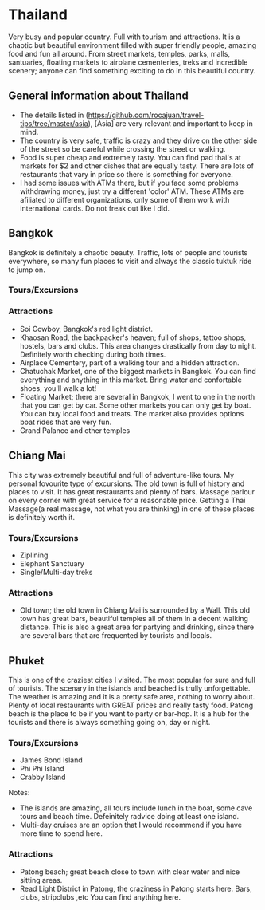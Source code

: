 # Thailand

Very busy and popular country. Full with tourism and attractions. It is a chaotic but beautiful environment filled with super friendly people, amazing food and fun all around. From street markets, temples, parks, malls, santuaries, floating markets to airplane cementeries, treks and incredible scenery; anyone can find something exciting to do in this beautiful country.

## General information about Thailand

- The details listed in (https://github.com/rocajuan/travel-tips/tree/master/asia), [Asia] are very relevant and important to keep in mind.
- The country is very safe, traffic is crazy and they drive on the other side of the street so be careful while crossing the street or walking.
- Food is super cheap and extremely tasty. You can find pad thai's at markets for $2 and other dishes that are equally tasty. There are lots of restaurants that vary in price so there is something for everyone.
- I had some issues with ATMs there, but if you face some problems withdrawing money, just try a different 'color' ATM. These ATMs are afiliated to different organizations, only some of them work with international cards. Do not freak out like I did.

## Bangkok
Bangkok is definitely a chaotic beauty. Traffic, lots of people and tourists everywhere, so many fun places to visit and always the classic tuktuk ride to jump on.

### Tours/Excursions
### Attractions
- Soi Cowboy, Bangkok's red light district.
- Khaosan Road, the backpacker's heaven; full of shops, tattoo shops, hostels, bars and clubs. This area changes drastically from day to night. Definitely worth checking during both times.
- Airplace Cementery, part of a walking tour and a hidden attraction.
- Chatuchak Market, one of the biggest markets in Bangkok. You can find everything and anything in this market. Bring water and confortable shoes, you'll walk a lot!
- Floating Market; there are several in Bangkok, I went to one in the north that you can get by car. Some other markets you can only get by boat. You can buy local food and treats. The market also provides options boat rides that are very fun.
- Grand Palance and other temples


## Chiang Mai
This city was extremely beautiful and full of adventure-like tours. My personal fovourite type of excursions. The old town is full of history and places to visit. It has great restaurants and plenty of bars. Massage parlour on every corner with great service for a reasonable price. Getting a Thai Massage(a real massage, not what you are thinking) in one of these places is definitely worth it.

### Tours/Excursions
- Ziplining
- Elephant Sanctuary
- Single/Multi-day treks

### Attractions
- Old town; the old town in Chiang Mai is surrounded by a Wall. This old town has great bars, beautiful temples all of them in a decent walking distance. This is also a great area for partying and drinking, since there are several bars that are frequented by tourists and locals.

## Phuket
This is one of the craziest cities I visited. The most popular for sure and full of tourists. The scenary in the islands and beached is trully unforgettable. The weather is amazing and it is a pretty safe area, nothing to worry about. Plenty of local restaurants with GREAT prices and really tasty food. Patong beach is the place to be if you want to party or bar-hop. It is a hub for the tourists and there is always something going on, day or night.

### Tours/Excursions
- James Bond Island
- Phi Phi Island
- Crabby Island

Notes:
- The islands are amazing, all tours include lunch in the boat, some cave tours and beach time. Defeinitely radvice doing at least one island.
- Multi-day cruises are an option that I would recommend if you have more time to spend here. 


### Attractions
- Patong beach; great beach close to town with clear water and nice sitting areas.
- Read Light District in Patong, the craziness in Patong starts here. Bars, clubs, stripclubs ,etc You can find anything here.

